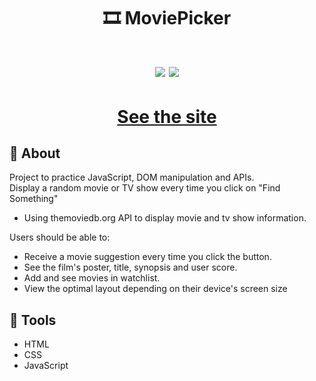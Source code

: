 <h1 align='center'>
🎞 MoviePicker
</h1>

<h1 align='center'>
  <img src="./assets/screenone.png" />
  <img src="./assets/screentwo.png" />
</h1>
<h1 align='center'><a href="https://ewrtonl.github.io/moviepicker/">See the site</a></h1>

## 📕 About

Project to practice JavaScript, DOM manipulation and APIs.<br/>
Display a random movie or TV show every time you click on "Find Something"<br/>

- Using themoviedb.org API to display movie and tv show information.<br/>

Users should be able to:<br/>

- Receive a movie suggestion every time you click the button.<br/>
- See the film's poster, title, synopsis and user score.<br/>
- Add and see movies in watchlist.<br/>
- View the optimal layout depending on their device's screen size<br/>

## 🔨 Tools

- HTML
- CSS
- JavaScript
